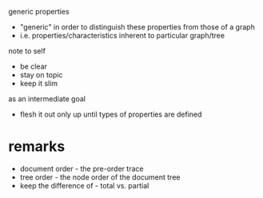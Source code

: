 
generic properties
- "generic" in order to distinguish these properties
  from those of a graph
- i.e. properties/characteristics inherent to particular graph/tree

note to self
- be clear
- stay on topic
- keep it slim

as an intermediate goal
- flesh it out only up until types of properties are defined

# remarks

- document order - the pre-order trace
- tree order - the node order of the document tree
- keep the difference of - total vs. partial
